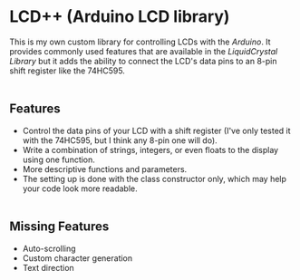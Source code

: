 # LCD++ (Arduino LCD library)
This is my own custom library for controlling LCDs with the *Arduino*. It provides commonly used features that are available in the *LiquidCrystal Library* but it adds the ability to connect the LCD's data pins to an 8-pin shift register like the 74HC595.
<br></br>
## Features
- Control the data pins of your LCD with a shift register (I've only tested it with the 74HC595, but I think any 8-pin one will do).
- Write a combination of strings, integers, or even floats to the display using one function.
- More descriptive functions and parameters.
- The setting up is done with the class constructor only, which may help your code look more readable.
<br></br>
## Missing Features
- Auto-scrolling
- Custom character generation
- Text direction
